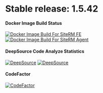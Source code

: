 # Stable release: 1.5.42

#### Docker Image Build Status
[![Docker Image Build For SiteRM FE](https://github.com/sdn-sense/siterm/actions/workflows/docker-image-fe.yml/badge.svg)](https://github.com/sdn-sense/siterm/actions/workflows/docker-image-fe.yml)
[![Docker Image Build For SiteRM Agent](https://github.com/sdn-sense/siterm/actions/workflows/docker-image-agent.yml/badge.svg)](https://github.com/sdn-sense/siterm/actions/workflows/docker-image-agent.yml)
#### DeepSource Code Analyze Statistics
[![DeepSource](https://deepsource.io/gh/sdn-sense/siterm.svg/?label=active+issues&show_trend=true&token=33jNqEPsCU2obfP3cXwIUj7m)](https://deepsource.io/gh/sdn-sense/siterm/?ref=repository-badge)
[![DeepSource](https://deepsource.io/gh/sdn-sense/siterm.svg/?label=resolved+issues&show_trend=true&token=33jNqEPsCU2obfP3cXwIUj7m)](https://deepsource.io/gh/sdn-sense/siterm/?ref=repository-badge)
#### CodeFactor
[![CodeFactor](https://www.codefactor.io/repository/github/sdn-sense/siterm/badge)](https://www.codefactor.io/repository/github/sdn-sense/siterm)

